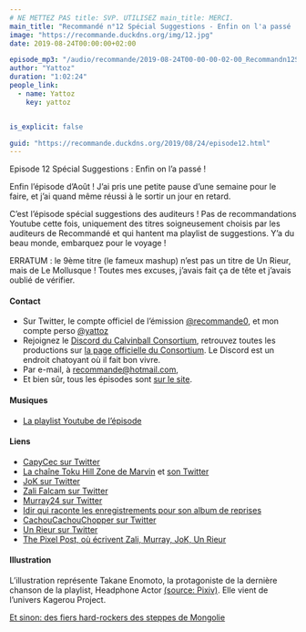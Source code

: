 ```yaml
---
# NE METTEZ PAS title: SVP. UTILISEZ main_title: MERCI.
main_title: "Recommandé n°12 Spécial Suggestions - Enfin on l'a passé !"
image: "https://recommande.duckdns.org/img/12.jpg"
date: 2019-08-24T00:00:00+02:00

episode_mp3: "/audio/recommande/2019-08-24T00-00-00-02-00_Recommandn12SpcialSuggestionsEnfinonlapass.mp3"
author: "Yattoz"
duration: "1:02:24"
people_link: 
  - name: Yattoz
    key: yattoz


is_explicit: false

guid: "https://recommande.duckdns.org/2019/08/24/episode12.html"
---
```


<PodcastHeader/>

<!-- ECRIRE LA DESCRIPTION DE L'EPISODE SOUS CETTE LIGNE -->


 Episode 12 Spécial Suggestions : Enfin on l’a passé ! 

<p>Enfin l’épisode d’Août ! J’ai pris une petite pause d’une semaine pour le faire, et j’ai quand même réussi à le sortir un jour en retard.</p>

<p>C’est l’épisode spécial suggestions des auditeurs ! Pas de recommandations Youtube cette fois, uniquement des titres soigneusement choisis par les auditeurs de Recommandé et qui hantent ma playlist de suggestions. Y’a du beau monde, embarquez pour le voyage !</p>

<p>ERRATUM : le 9ème titre (le fameux mashup) n’est pas un titre de Un Rieur, mais de Le Mollusque ! Toutes mes excuses, j’avais fait ça de tête et j’avais oublié de vérifier.</p>

<h4>Contact</h4>

<ul>
  <li>Sur Twitter, le compte officiel de l’émission <a href="https://twitter.com/recommande0" rel="nofollow">@recommande0</a>, et mon compte perso <a href="https://twitter.com/yattoz" rel="nofollow">@yattoz</a></li>
  <li>Rejoignez le <a href="https://discord.gg/4RnA9v7" rel="nofollow">Discord du Calvinball Consortium</a>, retrouvez toutes les productions sur <a href="https://calvinballradio.wordpress.com/" rel="nofollow">la page officielle du Consortium</a>. Le Discord est un endroit chatoyant où il fait bon vivre.</li>
  <li>Par e-mail, à <a href="mailto:recommande@hotmail.com" rel="nofollow">recommande@hotmail.com</a>,</li>
  <li>Et bien sûr, tous les épisodes sont <a href="https://recommande.duckdns.org" rel="nofollow">sur le site</a>.</li>
</ul>

<h4>Musiques</h4>

<ul>
  <li><a href="https://www.youtube.com/playlist?list=PLNjXbZkItxtYYwfJjnf1cjXclgqatPe8g" rel="nofollow">La playlist Youtube de l’épisode</a></li>
</ul>

<h4>Liens</h4>

<ul>
  <li><a href="https://twitter.com/CapyCec" rel="nofollow">CapyCec sur Twitter</a></li>
  <li><a href="https://www.youtube.com/channel/UCqsNbo5ROy3szC2J2ajXzig/videos" rel="nofollow">La chaîne Toku Hill Zone de Marvin</a> et <a href="https://twitter.com/Psoushi" rel="nofollow">son Twitter</a></li>
  <li><a href="https://twitter.com/Juste_JoK" rel="nofollow">JoK sur Twitter</a></li>
  <li><a href="https://twitter.com/Zali_Falcam" rel="nofollow">Zali Falcam sur Twitter</a></li>
  <li><a href="https://twitter.com/murray2424" rel="nofollow">Murray24 sur Twitter</a></li>
  <li><a href="https://www.facebook.com/IdirOfficiel/posts/1176370172451304" rel="nofollow">Idir qui raconte les enregistrements pour son album de reprises</a></li>
  <li><a href="https://twitter.com/CachCachChopper" rel="nofollow">CachouCachouChopper sur Twitter</a></li>
  <li><a href="https://twitter.com/Un_Rieur" rel="nofollow">Un Rieur sur Twitter</a></li>
  <li><a href="https://thepixelpost.com/" rel="nofollow">The Pixel Post, où écrivent Zali, Murray, JoK, Un Rieur</a></li>
</ul>

<h4>Illustration</h4>

<p>L’illustration représente Takane Enomoto, la protagoniste de la dernière chanson de la playlist, Headphone Actor <a href="https://www.pixiv.net/member_illust.php?mode=medium&amp;illust_id=25164449" rel="nofollow">(source: Pixiv)</a>. Elle vient de l’univers Kagerou Project.</p>

<p><a href="https://www.youtube.com/watch?v=v4xZUr0BEfE" rel="nofollow">Et sinon: des fiers hard-rockers des steppes de Mongolie</a></p>


